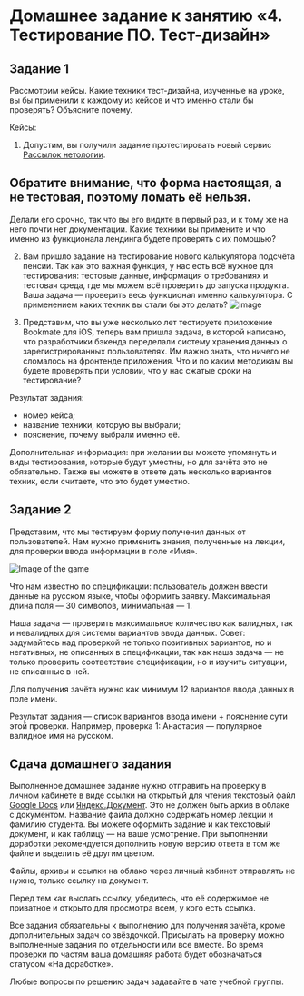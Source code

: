 
# Домашнее задание к занятию «4. Тестирование ПО. Тест-дизайн»
## Задание 1

Рассмотрим кейсы. Какие техники тест-дизайна, изученные на уроке, вы бы применили к каждому из кейсов и что именно стали бы проверять? Объясните почему.

Кейсы:

1. Допустим, вы получили задание протестировать новый сервис [Рассылок нетологии](https://l.netology.ru/email#rec37570033). 
## Обратите внимание, что форма настоящая, а не тестовая, поэтому ломать её нельзя. 
Делали его срочно, так что вы его видите в первый раз, и к тому же на него почти нет документации. Какие техники вы примените и что именно из функционала лендинга будете проверять с их помощью?

2. Вам пришло задание на тестирование нового калькулятора подсчёта пенсии. Так как это важная функция, у нас есть всё нужное для тестирования: тестовые данные, информация о требованиях и тестовая среда, где мы можем всё проверить до запуска продукта. Ваша задача — проверить весь функционал именно калькулятора.
 С применением каких техник вы стали бы это делать?
 ![image](https://user-images.githubusercontent.com/43470121/144067271-82730a66-809c-444c-bc1a-0f0b28bc5214.png)

3. Представим, что вы уже несколько лет тестируете приложение Bookmate для iOS, теперь вам пришла задача, в которой написано, что разработчики бэкенда переделали систему хранения данных о зарегистрированных пользователях. Им важно знать, что ничего не сломалось на фронтенде приложения. Что и по каким методикам вы будете проверять при условии, что у нас сжатые сроки на тестирование?

Результат задания: 
* номер кейса;
* название техники, которую вы выбрали; 
* пояснение, почему выбрали именно её.

Дополнительная информация: при желании вы можете упомянуть и виды тестирования, которые будут уместны, но для зачёта это не обязательно. Также вы можете в ответе дать несколько вариантов техник, если считаете, что это будет уместно.

## Задание 2 

Представим, что мы тестируем форму получения данных от пользователей. Нам нужно применить знания, полученные на лекции, для проверки ввода информации в поле «Имя».

![Image of the game](https://github.com/netology-code/iqa-homeworks/blob/iqa-64/hw-4/%D0%91%D0%B5%D0%B7%20%D0%BD%D0%B0%D0%B7%D0%B2%D0%B0%D0%BD%D0%B8%D1%8F.png)

Что нам известно по спецификации: пользователь должен ввести данные на русском языке, чтобы оформить заявку. Максимальная длина поля — 30 символов, минимальная — 1.

Наша задача — проверить максимальное количество как валидных, так и невалидных для системы вариантов ввода данных. Совет: задумайтесь над проверкой не только позитивных вариантов, но и негативных, не описанных в спецификации, так как наша задача — не только проверить соответствие спецификации, но и изучить ситуации, не описанные в ней.

Для получения зачёта нужно как минимум 12 вариантов ввода данных в поле имени.

Результат задания — список вариантов ввода имени + пояснение сути этой проверки. Например, проверка 1: Анастасия — популярное валидное имя на русском.



## Сдача домашнего задания

Выполненное домашнее задание нужно отправить на проверку в личном кабинете в виде ссылки на открытый для чтения текстовый файл [Google Docs](https://docs.google.com/document) или [Яндекс.Документ](https://docs.yandex.ru/). Это не должен быть архив в облаке с документом. Название файла должно содержать номер лекции и фамилию студента. 
Вы можете оформить задание и как текстовый документ, и как таблицу — на ваше усмотрение.
При выполнении доработки рекомендуется дополнить новую версию ответа в том же файле и выделить её другим цветом.

Файлы, архивы и ссылки на облако через личный кабинет отправлять не нужно, только ссылку на документ. 


Перед тем как выслать ссылку, убедитесь, что её содержимое не приватное и открыто для просмотра всем, у кого есть ссылка.


Все задания обязательны к выполнению для получения зачёта, кроме дополнительных задач со звёздочкой. Присылать на проверку можно выполненные задания по отдельности или все вместе. Во время проверки по частям ваша домашняя работа будет обозначаться статусом «На доработке».

Любые вопросы по решению задач задавайте в чате учебной группы.



